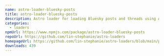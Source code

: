 ```yaml
---
name: astro-loader-bluesky-posts
title: astro-loader-bluesky-posts
description: Astro loader for loading Bluesky posts and threads using AT-URI.
categories:
  - loaders
npmUrl: https://www.npmjs.com/package/astro-loader-bluesky-posts
repoUrl: https://github.com/lin-stephanie/astro-loaders
homepageUrl: https://github.com/lin-stephanie/astro-loaders/blob/main/packages/astro-loader-bluesky-posts/
downloads: 439
---
```

